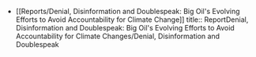 - [[Reports/Denial, Disinformation and Doublespeak: Big Oil's Evolving Efforts to Avoid Accountability for Climate Change]]
  title:: ReportDenial, Disinformation and Doublespeak: Big Oil's Evolving Efforts to Avoid Accountability for Climate Changes/Denial, Disinformation and Doublespeak
